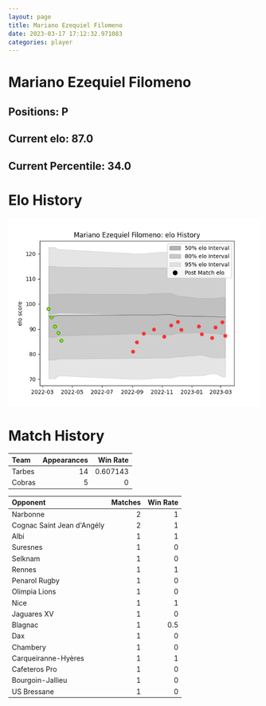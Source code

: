```yaml
---  
layout: page  
title: Mariano Ezequiel Filomeno  
date: 2023-03-17 17:12:32.971083  
categories: player  
---
```

# Mariano Ezequiel Filomeno

## Positions: P

## Current elo: 87.0

## Current Percentile: 34.0

# Elo History


![elo history](history_MarianoEzequielFilomeno.png)
# Match History


| Team   |   Appearances |   Win Rate |
|:-------|--------------:|-----------:|
| Tarbes |            14 |   0.607143 |
| Cobras |             5 |   0        |

| Opponent                   |   Matches |   Win Rate |
|:---------------------------|----------:|-----------:|
| Narbonne                   |         2 |        1   |
| Cognac Saint Jean d'Angély |         2 |        1   |
| Albi                       |         1 |        1   |
| Suresnes                   |         1 |        0   |
| Selknam                    |         1 |        0   |
| Rennes                     |         1 |        1   |
| Penarol Rugby              |         1 |        0   |
| Olimpia Lions              |         1 |        0   |
| Nice                       |         1 |        1   |
| Jaguares XV                |         1 |        0   |
| Blagnac                    |         1 |        0.5 |
| Dax                        |         1 |        0   |
| Chambery                   |         1 |        0   |
| Carqueiranne-Hyères        |         1 |        1   |
| Cafeteros Pro              |         1 |        0   |
| Bourgoin-Jallieu           |         1 |        0   |
| US Bressane                |         1 |        0   |